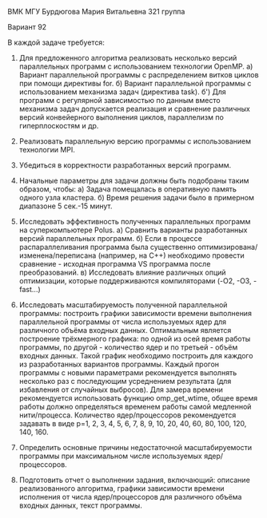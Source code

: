 ВМК МГУ
Бурдюгова Мария Витальевна
321 группа

Вариант 92

В каждой задаче требуется:
1) Для предложенного алгоритма реализовать несколько версий параллельных программ с использованием технологии OpenMP.
a) Вариант параллельной программы с распределением витков циклов при помощи директивы for.
б) Вариант параллельной программы с использованием механизма задач (директива task).
б') Для программ с регулярной зависимостью по данным вместо механизма задач допускается реализация и сравнение различных версий конвейерного выполнения циклов, параллелизм по гиперплоскостям и др.

2) Реализовать параллельную версию программы с использованием технологии MPI.

3) Убедиться в корректности разработанных версий программ.

4) Начальные параметры для задачи должны быть подобраны таким образом, чтобы:
a) Задача помещалась в оперативную память одного узла кластера.
б) Время решения задачи было в примерном диапазоне 5 сек.-15 минут.

5) Исследовать эффективность полученных параллельных программ на суперкомпьютере Polus.
a) Сравнить варианты разработанных версий параллельных программ.
б) Если в процессе распараллеливания программа была существенно оптимизирована/изменена/переписана (например, на С++) необходимо провести сравнение - исходная программа VS программа после преобразований.
в) Исследовать влияние различных опций оптимизации, которые поддерживаются компиляторами (-O2, -O3, -fast...)

6) Исследовать масштабируемость полученной параллельной программы: построить графики зависимости времени выполнения параллельной программы от числа используемых ядер для различного объёма входных данных.
Оптимальным является построение трёхмерного графика: по одной из осей время работы программы, по другой - количество ядер и по третьей - объём входных данных.
Такой график необходимо построить для каждого из разработанных вариантов программы.
Каждый прогон программы с новыми параметрами рекомендуется выполнять несколько раз с последующим усреднением результата (для избавления от случайных выбросов).
Для замера времени рекомендуется использовать функцию omp_get_wtime, общее время работы должно определяться временем работы самой медленной нити/процесса.
Количество ядер/процессоров рекомендуется задавать в виде p=1, 2, 3, 4, 5, 6, 7, 8, 9, 10, 20, 40, 60, 80, 100, 120, 140, 160.

7) Определить основные причины недостаточной масштабируемости программы при максимальном числе используемых ядер/процессоров.

8) Подготовить отчет о выполнении задания, включающий: описание реализованного алгоритма, графики зависимости времени исполнения от числа ядер/процессоров для различного объёма входных данных, текст программы.
